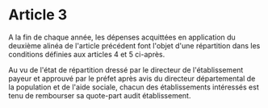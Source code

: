 # Article 3

A la fin de chaque année, les dépenses acquittées en application du deuxième alinéa de l'article précédent font l'objet d'une répartition dans les conditions définies aux articles 4 et 5 ci-après.

Au vu de l'état de répartition dressé par le directeur de l'établissement payeur et approuvé par le préfet après avis du directeur départemental de la population et de l'aide sociale, chacun des établissements intéressés est tenu de rembourser sa quote-part audit établissement.
